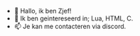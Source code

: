 - 👋 Hallo, ik ben Zjef!
- 👀 Ik ben geintereseerd in; Lua, HTML, C.
- 📫 Je kan me contacteren via discord.
